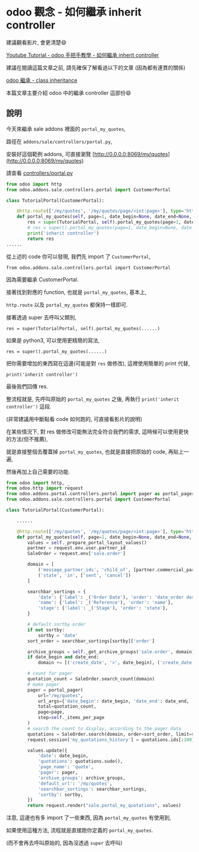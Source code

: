 # odoo 觀念 - 如何繼承 inherit controller

建議觀看影片, 會更清楚:smile:

[Youtube Tutorial - odoo 手把手教學 - 如何繼承 inherit controller](https://youtu.be/kZG-CKQ2M7A)

建議在閱讀這篇文章之前, 請先確保了解看過以下的文章 (因為都有連貫的關係)

[odoo 繼承 - class inheritance](https://github.com/twtrubiks/odoo-demo-addons-tutorial/tree/master/demo_class_inheritance)

本篇文章主要介紹 odoo 中的繼承 controller 這部份:smile:

## 說明

今天來繼承 sale addons 裡面的 `portal_my_quotes`,

路徑在 `addons/sale/controllers/portal.py`,

安裝好這個範例 addons, 可直接瀏覽 [http://0.0.0.0:8069/my/quotes](http://0.0.0.0:8069/my/quotes)

請查看 [controllers/portal.py](controllers/portal.py)

```python
from odoo import http
from odoo.addons.sale.controllers.portal import CustomerPortal

class TutorialPortal(CustomerPortal):

    @http.route(['/my/quotes', '/my/quotes/page/<int:page>'], type='http', auth="user", website=True)
    def portal_my_quotes(self, page=1, date_begin=None, date_end=None, sortby=None, **kw):
        res = super(TutorialPortal, self).portal_my_quotes(page=1, date_begin=None, date_end=None, sortby=None, **kw)
        # res = super().portal_my_quotes(page=1, date_begin=None, date_end=None, sortby=None, **kw)
        print('inherit controller')
        return res
......
```

從上述的 code 你可以發現, 我們先 import 了 `CustomerPortal`,

`from odoo.addons.sale.controllers.portal import CustomerPortal`

因為需要繼承 CustomerPortal.

接著找到對應的 function, 也就是 `portal_my_quotes`, 基本上,

`http.route` 以及 `portal_my_quotes` 都保持一樣即可.

接著透過 super 去呼叫父類別,

`res = super(TutorialPortal, self).portal_my_quotes(......)`

如果是 python3, 可以使用更精簡的寫法,

`res = super().portal_my_quotes(......)`

把你需要增加的東西寫在這邊(可能是對 `res` 做修改), 這裡使用簡單的 print 代替,

`print('inherit controller')`

最後我們回傳 res.

整流程就是, 先呼叫原始的 `portal_my_quotes` 之後, 再執行 `print('inherit controller')` 這段.

(非常建議用中斷點看 code 如何跑的, 可直接看影片的說明)

在某些情況下, 對 res 做修改可能無法完全符合我們的需求, 這時候可以使用更快的方法(但不推薦),

就是直接整個去覆蓋掉 `portal_my_quotes`, 也就是直接把原始的 code, 再貼上一遍,

然後再加上自己需要的功能.

```python
from odoo import http, _
from odoo.http import request
from odoo.addons.portal.controllers.portal import pager as portal_pager
from odoo.addons.sale.controllers.portal import CustomerPortal

class TutorialPortal(CustomerPortal):

    ......

    @http.route(['/my/quotes', '/my/quotes/page/<int:page>'], type='http', auth="user", website=True)
    def portal_my_quotes(self, page=1, date_begin=None, date_end=None, sortby=None, **kw):
        values = self._prepare_portal_layout_values()
        partner = request.env.user.partner_id
        SaleOrder = request.env['sale.order']

        domain = [
            ('message_partner_ids', 'child_of', [partner.commercial_partner_id.id]),
            ('state', 'in', ['sent', 'cancel'])
        ]

        searchbar_sortings = {
            'date': {'label': _('Order Date'), 'order': 'date_order desc'},
            'name': {'label': _('Reference'), 'order': 'name'},
            'stage': {'label': _('Stage'), 'order': 'state'},
        }

        # default sortby order
        if not sortby:
            sortby = 'date'
        sort_order = searchbar_sortings[sortby]['order']

        archive_groups = self._get_archive_groups('sale.order', domain)
        if date_begin and date_end:
            domain += [('create_date', '>', date_begin), ('create_date', '<=', date_end)]

        # count for pager
        quotation_count = SaleOrder.search_count(domain)
        # make pager
        pager = portal_pager(
            url="/my/quotes",
            url_args={'date_begin': date_begin, 'date_end': date_end, 'sortby': sortby},
            total=quotation_count,
            page=page,
            step=self._items_per_page
        )
        # search the count to display, according to the pager data
        quotations = SaleOrder.search(domain, order=sort_order, limit=self._items_per_page, offset=pager['offset'])
        request.session['my_quotations_history'] = quotations.ids[:100]

        values.update({
            'date': date_begin,
            'quotations': quotations.sudo(),
            'page_name': 'quote',
            'pager': pager,
            'archive_groups': archive_groups,
            'default_url': '/my/quotes',
            'searchbar_sortings': searchbar_sortings,
            'sortby': sortby,
        })
        return request.render("sale.portal_my_quotations", values)
```

注意, 這邊也有多 import 了一些東西, 因為 `portal_my_quotes` 有使用到,

如果使用這種方法, 流程就是直接跑你定義的 `portal_my_quotes`.

(而不會再去呼叫原始的, 因為沒透過 `super` 去呼叫)
